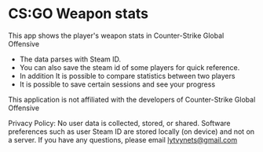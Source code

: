 # CS:GO Weapon stats
This app shows the player's weapon stats in Counter-Strike Global Offensive

- The data parses with Steam ID.
- You can also save the steam id of some players for quick reference. 
- In addition It is possible to compare statistics between two players
- It is possible to save certain sessions and see your progress

This application is not affiliated with the developers of Counter-Strike Global Offensive


Privacy Policy: No user data is collected, stored, or shared. Software preferences such as user Steam ID are stored locally (on device) and not on a server. 
If you have any questions, please email lytvynets@gmail.com
